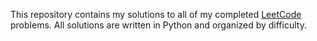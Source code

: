 This repository contains my solutions to all of my completed [LeetCode](https://leetcode.com) problems.
All solutions are written in Python and organized by difficulty.